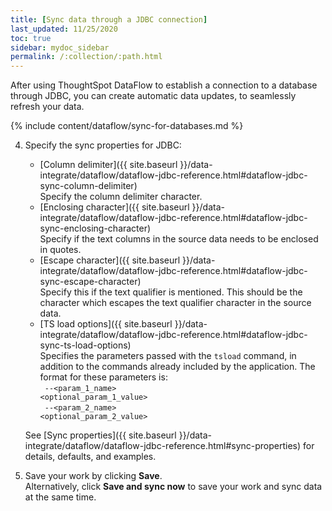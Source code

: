```yaml
---
title: [Sync data through a JDBC connection]
last_updated: 11/25/2020
toc: true
sidebar: mydoc_sidebar
permalink: /:collection/:path.html
---
```

After using ThoughtSpot DataFlow to establish a connection to a  database through JDBC, you can create automatic data updates, to seamlessly refresh your data.

{% include content/dataflow/sync-for-databases.md %}

4. Specify the sync properties for JDBC:

   * [Column delimiter]({{ site.baseurl }}/data-integrate/dataflow/dataflow-jdbc-reference.html#dataflow-jdbc-sync-column-delimiter)<br/>Specify the column delimiter character.
   * [Enclosing character]({{ site.baseurl }}/data-integrate/dataflow/dataflow-jdbc-reference.html#dataflow-jdbc-sync-enclosing-character)<br/>Specify if the text columns in the source data needs to be enclosed in quotes.
   * [Escape character]({{ site.baseurl }}/data-integrate/dataflow/dataflow-jdbc-reference.html#dataflow-jdbc-sync-escape-character)<br/>Specify this if the text qualifier is mentioned. This should be the character which escapes the text qualifier character in the source data.
   * [TS load options]({{ site.baseurl }}/data-integrate/dataflow/dataflow-jdbc-reference.html#dataflow-jdbc-sync-ts-load-options)<br/>Specifies the parameters passed with the <code>tsload</code> command, in addition to the commands already included by the application. The format for these parameters is:<br/><code> --&lt;param_1_name&gt; &lt;optional_param_1_value&gt;</code><br/><code> --&lt;param_2_name&gt; &lt;optional_param_2_value&gt;</code>

   See [Sync properties]({{ site.baseurl }}/data-integrate/dataflow/dataflow-jdbc-reference.html#sync-properties) for details, defaults, and examples.

5. Save your work by clicking **Save**.<br/>Alternatively, click **Save and sync now** to save your work and sync data at the same time.
